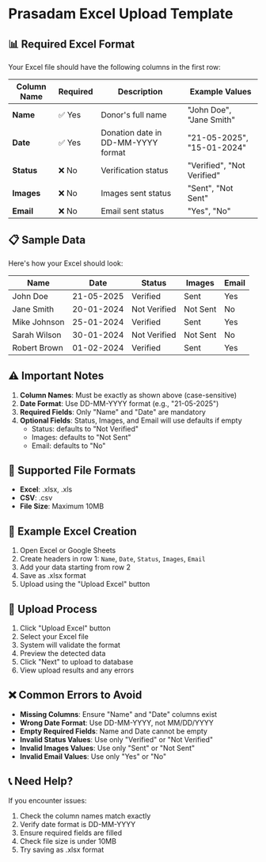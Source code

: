 # Prasadam Excel Upload Template

## 📊 **Required Excel Format**

Your Excel file should have the following columns in the first row:

| Column Name | Required | Description | Example Values |
|-------------|----------|-------------|----------------|
| **Name** | ✅ Yes | Donor's full name | "John Doe", "Jane Smith" |
| **Date** | ✅ Yes | Donation date in DD-MM-YYYY format | "21-05-2025", "15-01-2024" |
| **Status** | ❌ No | Verification status | "Verified", "Not Verified" |
| **Images** | ❌ No | Images sent status | "Sent", "Not Sent" |
| **Email** | ❌ No | Email sent status | "Yes", "No" |

## 📋 **Sample Data**

Here's how your Excel should look:

| Name | Date | Status | Images | Email |
|------|------|--------|--------|-------|
| John Doe | 21-05-2025 | Verified | Sent | Yes |
| Jane Smith | 20-01-2024 | Not Verified | Not Sent | No |
| Mike Johnson | 25-01-2024 | Verified | Sent | Yes |
| Sarah Wilson | 30-01-2024 | Not Verified | Not Sent | No |
| Robert Brown | 01-02-2024 | Verified | Sent | Yes |

## ⚠️ **Important Notes**

1. **Column Names**: Must be exactly as shown above (case-sensitive)
2. **Date Format**: Use DD-MM-YYYY format (e.g., "21-05-2025")
3. **Required Fields**: Only "Name" and "Date" are mandatory
4. **Optional Fields**: Status, Images, and Email will use defaults if empty
   - Status: defaults to "Not Verified"
   - Images: defaults to "Not Sent"
   - Email: defaults to "No"

## 🔧 **Supported File Formats**

- **Excel**: .xlsx, .xls
- **CSV**: .csv
- **File Size**: Maximum 10MB

## 📝 **Example Excel Creation**

1. Open Excel or Google Sheets
2. Create headers in row 1: `Name`, `Date`, `Status`, `Images`, `Email`
3. Add your data starting from row 2
4. Save as .xlsx format
5. Upload using the "Upload Excel" button

## 🚀 **Upload Process**

1. Click "Upload Excel" button
2. Select your Excel file
3. System will validate the format
4. Preview the detected data
5. Click "Next" to upload to database
6. View upload results and any errors

## ❌ **Common Errors to Avoid**

- **Missing Columns**: Ensure "Name" and "Date" columns exist
- **Wrong Date Format**: Use DD-MM-YYYY, not MM/DD/YYYY
- **Empty Required Fields**: Name and Date cannot be empty
- **Invalid Status Values**: Use only "Verified" or "Not Verified"
- **Invalid Images Values**: Use only "Sent" or "Not Sent"
- **Invalid Email Values**: Use only "Yes" or "No"

## 📞 **Need Help?**

If you encounter issues:
1. Check the column names match exactly
2. Verify date format is DD-MM-YYYY
3. Ensure required fields are filled
4. Check file size is under 10MB
5. Try saving as .xlsx format




